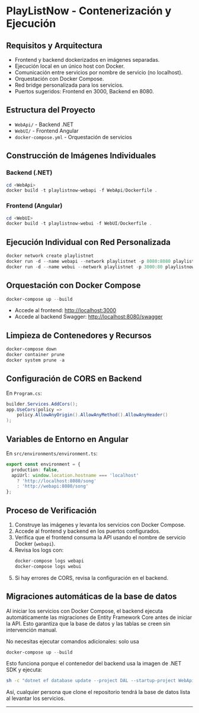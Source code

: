 # PlayListNow - Contenerización y Ejecución

## Requisitos y Arquitectura
- Frontend y backend dockerizados en imágenes separadas.
- Ejecución local en un único host con Docker.
- Comunicación entre servicios por nombre de servicio (no localhost).
- Orquestación con Docker Compose.
- Red bridge personalizada para los servicios.
- Puertos sugeridos: Frontend en 3000, Backend en 8080.

## Estructura del Proyecto
- `WebApi/` - Backend .NET
- `WebUI/` - Frontend Angular
- `docker-compose.yml` - Orquestación de servicios

## Construcción de Imágenes Individuales

### Backend (.NET)
```powershell
cd <WebApi>
docker build -t playlistnow-webapi -f WebApi/Dockerfile .
```

### Frontend (Angular)
```powershell
cd <WebUI>
docker build -t playlistnow-webui -f WebUI/Dockerfile .
```

## Ejecución Individual con Red Personalizada
```powershell
docker network create playlistnet
docker run -d --name webapi --network playlistnet -p 8080:8080 playlistnow-webapi
docker run -d --name webui --network playlistnet -p 3000:80 playlistnow-webui
```

## Orquestación con Docker Compose
```powershell
docker-compose up --build
```

- Accede al frontend: [http://localhost:3000](http://localhost:3000)
- Accede al backend Swagger: [http://localhost:8080/swagger](http://localhost:8080/swagger)

## Limpieza de Contenedores y Recursos
```powershell
docker-compose down
docker container prune
docker system prune -a
```

## Configuración de CORS en Backend
En `Program.cs`:
```csharp
builder.Services.AddCors();
app.UseCors(policy =>
    policy.AllowAnyOrigin().AllowAnyMethod().AllowAnyHeader()
);
```

## Variables de Entorno en Angular
En `src/environments/environment.ts`:
```typescript
export const environment = {
  production: false,
  apiUrl: window.location.hostname === 'localhost'
    ? 'http://localhost:8080/song'
    : 'http://webapi:8080/song'
};
```

## Proceso de Verificación
1. Construye las imágenes y levanta los servicios con Docker Compose.
2. Accede al frontend y backend en los puertos configurados.
3. Verifica que el frontend consuma la API usando el nombre de servicio Docker (`webapi`).
4. Revisa los logs con:
   ```powershell
   docker-compose logs webapi
   docker-compose logs webui
   ```
5. Si hay errores de CORS, revisa la configuración en el backend.

## Migraciones automáticas de la base de datos

Al iniciar los servicios con Docker Compose, el backend ejecuta automáticamente las migraciones de Entity Framework Core antes de iniciar la API. Esto garantiza que la base de datos y las tablas se creen sin intervención manual.

No necesitas ejecutar comandos adicionales: solo usa

```powershell
docker-compose up --build
```

Esto funciona porque el contenedor del backend usa la imagen de .NET SDK y ejecuta:

```sh
sh -c "dotnet ef database update --project DAL --startup-project WebApi && dotnet WebApi.dll"
```

Así, cualquier persona que clone el repositorio tendrá la base de datos lista al levantar los servicios.

---


